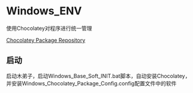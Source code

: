 # Windows_ENV

使用Chocolatey对程序进行统一管理

[Chocolatey Package Repository](https://community.chocolatey.org/packages)

## 

## 启动

启动木弟子，启动Windows_Base_Soft_INIT.bat脚本，自动安装Chocolatey，并安装Windows_Chocolatey_Package_Config.config配置文件中的软件
